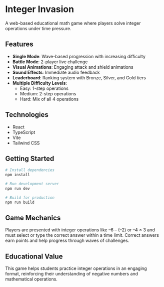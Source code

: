 # Integer Invasion

A web-based educational math game where players solve integer operations under time pressure.

## Features

- **Single Mode**: Wave-based progression with increasing difficulty
- **Battle Mode**: 2-player live challenge
- **Visual Animations**: Engaging attack and shield animations
- **Sound Effects**: Immediate audio feedback
- **Leaderboard**: Ranking system with Bronze, Silver, and Gold tiers
- **Multiple Difficulty Levels**:
  - Easy: 1-step operations
  - Medium: 2-step operations
  - Hard: Mix of all 4 operations

## Technologies

- React
- TypeScript
- Vite
- Tailwind CSS

## Getting Started

```bash
# Install dependencies
npm install

# Run development server
npm run dev

# Build for production
npm run build
```

## Game Mechanics

Players are presented with integer operations like –6 – (–2) or –4 × 3 and must select or type the correct answer within a time limit. Correct answers earn points and help progress through waves of challenges.

## Educational Value

This game helps students practice integer operations in an engaging format, reinforcing their understanding of negative numbers and mathematical operations.